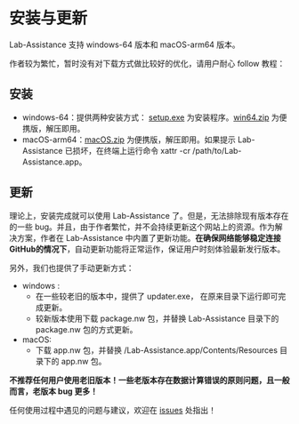 # 安装与更新

Lab-Assistance 支持 windows-64 版本和 macOS-arm64 版本。

作者较为繁忙，暂时没有对下载方式做比较好的优化，请用户耐心 follow 教程：

## 安装

* windows-64：提供两种安装方式： [setup.exe](https://github.com/CrazySpottedDove/Lab-Assistance/releases/download/webpage-download/Lab-Assistance_setup_v1.3.7.exe "win64-安装程序") 为安装程序。[win64.zip](https://objects.githubusercontent.com/github-production-release-asset-2e65be/842860378/9f6aece6-f23d-4e05-95c6-c6c5dad7f347?X-Amz-Algorithm=AWS4-HMAC-SHA256&X-Amz-Credential=releaseassetproduction%2F20241201%2Fus-east-1%2Fs3%2Faws4_request&X-Amz-Date=20241201T025050Z&X-Amz-Expires=300&X-Amz-Signature=de6f08bd026038ef18a726fb886c32f5bc157301070cda2de7392554683c9fa5&X-Amz-SignedHeaders=host&response-content-disposition=attachment%3B%20filename%3DLab-Assistance-win64.zip&response-content-type=application%2Foctet-stream "win64-便携版zip") 为便携版，解压即用。
* macOS-arm64：[macOS.zip](https://github.com/CrazySpottedDove/Lab-Assistance/releases/download/webpage-download/Lab-Assistance-macOS.zip "macOS-便携版zip") 为便携版，解压即用。如果提示 Lab-Assistance 已损坏，在终端上运行命令 xattr -cr /path/to/Lab-Assistance.app。

## 更新

理论上，安装完成就可以使用 Lab-Assistance 了。但是，无法排除现有版本存在的一些 bug。并且，由于作者繁忙，并不会持续更新这个网站上的资源。作为解决方案，作者在 Lab-Assistance 中内置了更新功能。**在确保网络能够稳定连接 GitHub的情况下**，自动更新功能将正常运作，保证用户时刻体验最新发行版本。

另外，我们也提供了手动更新方式：

* windows :
  * 在一些较老旧的版本中，提供了 updater.exe， 在原来目录下运行即可完成更新。
  * 较新版本使用下载 package.nw 包，并替换 Lab-Assistance 目录下的 package.nw 包的方式更新。
* macOS:
  * 下载 app.nw 包，并替换 /Lab-Assistance.app/Contents/Resources 目录下的 app.nw 包。

**不推荐任何用户使用老旧版本！一些老版本存在数据计算错误的原则问题，且一般而言，老版本 bug 更多！**

任何使用过程中遇见的问题与建议，欢迎在 [issues](https://github.com/CrazySpottedDove/Lab-Assistance/issues "issues") 处指出！
